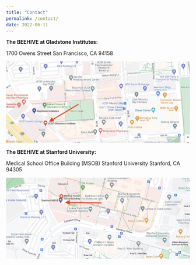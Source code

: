 ```yaml
---
title: "Contact"
permalink: /contact/
date: 2022-06-11
---
```


**The BEEHIVE at Gladstone Institutes:**

1700 Owens Street
San Francisco, CA 94158

![Mission Bay map](/assets/images/1700OwensAve.jpg)

**The BEEHIVE at Stanford University:**

Medical School Office Building (MSOB)
Stanford University
Stanford, CA 94305

![Stanford map](/assets/images/MSOB.jpg)
